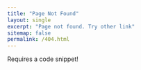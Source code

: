 ```yaml
---
title: "Page Not Found"
layout: single
excerpt: "Page not found. Try other link"
sitemap: false
permalink: /404.html
---
```


Requires a code snippet!
